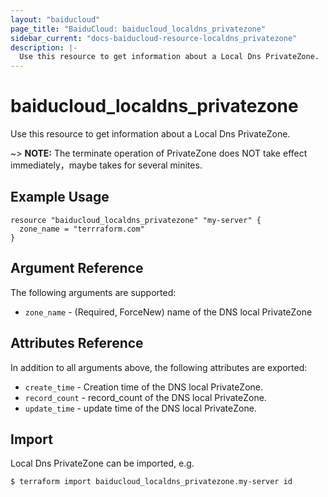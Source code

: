 ```yaml
---
layout: "baiducloud"
page_title: "BaiduCloud: baiducloud_localdns_privatezone"
sidebar_current: "docs-baiducloud-resource-localdns_privatezone"
description: |-
  Use this resource to get information about a Local Dns PrivateZone.
---
```


# baiducloud_localdns_privatezone

Use this resource to get information about a Local Dns PrivateZone.

~> **NOTE:** The terminate operation of PrivateZone does NOT take effect immediately，maybe takes for several minites.

## Example Usage

```hcl
resource "baiducloud_localdns_privatezone" "my-server" {
  zone_name = "terrraform.com"
}
```

## Argument Reference

The following arguments are supported:

* `zone_name` - (Required, ForceNew) name of the DNS local PrivateZone

## Attributes Reference

In addition to all arguments above, the following attributes are exported:

* `create_time` - Creation time of the DNS local PrivateZone.
* `record_count` - record_count of the DNS local PrivateZone.
* `update_time` - update time of the DNS local PrivateZone.


## Import

Local Dns PrivateZone can be imported, e.g.

```hcl
$ terraform import baiducloud_localdns_privatezone.my-server id
```

